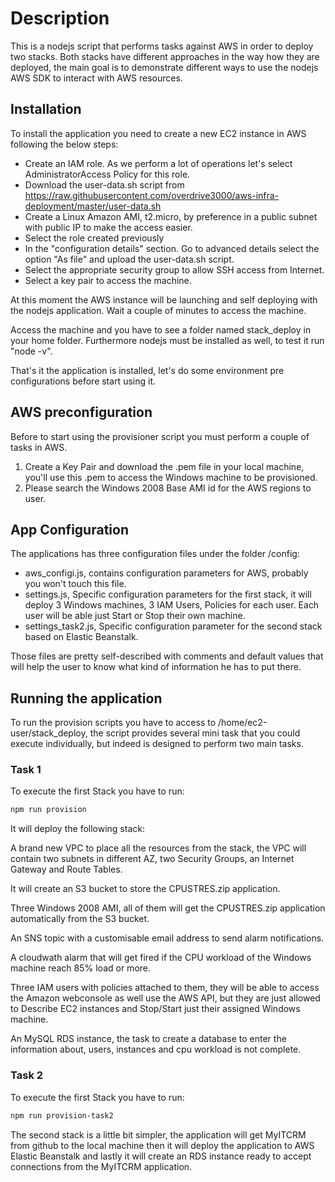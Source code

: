 # Description

This is a nodejs script that performs tasks against AWS in order to deploy two stacks. Both stacks have different approaches in the way how they are deployed, the main goal is to demonstrate different ways to use the nodejs AWS SDK to interact with AWS resources.

## Installation

To install the application you need to create a new EC2 instance in AWS following the below steps:

* Create an IAM role. As we perform a lot of operations let's select AdministratorAccess Policy for this role.
* Download the user-data.sh script from https://raw.githubusercontent.com/overdrive3000/aws-infra-deployment/master/user-data.sh
* Create a Linux Amazon AMI, t2.micro, by preference in a public subnet with public IP to make the access easier.
* Select the role created previously
* In the "configuration details" section. Go to advanced details select the option "As file" and upload the user-data.sh script.
* Select the appropriate security group to allow SSH access from Internet.
* Select a key pair to access the machine.

At this moment the AWS instance will be launching and self deploying with the nodejs application. Wait a couple of minutes to access the machine.

Access the machine and you have to see a folder named stack_deploy in your home folder. Furthermore nodejs must be installed as well, to test it run "node -v".

That's it the application is installed, let's do some environment pre configurations before start using it.

## AWS preconfiguration

Before to start using the provisioner script you must perform a couple of tasks in AWS.

1. Create a Key Pair and download the .pem file in your local machine, you'll use this .pem to access the Windows machine to be provisioned.
2. Please search the Windows 2008 Base AMI id for the AWS regions to user.

## App Configuration

The applications has three configuration files under the folder /config:

* aws_configi.js, contains configuration parameters for AWS, probably you won't touch this file.
* settings.js, Specific configuration parameters for the first stack, it will deploy 3 Windows machines, 3 IAM Users, Policies for each user. Each user will be able just Start or Stop their own machine.
* settings_task2.js, Specific configuration parameter for the second stack based on Elastic Beanstalk.

Those files are pretty self-described with comments and default values that will help the user to know what kind of information he has to put there.

## Running the application

To run the provision scripts you have to access to /home/ec2-user/stack_deploy, the script provides several mini task that you could execute individually, but indeed is designed to perform two main tasks.

### Task 1

To execute the first Stack you have to run: 

```bash
npm run provision
```
It will deploy the following stack:

A brand new VPC to place all the resources from the stack, the VPC will contain two subnets in different AZ, two Security Groups, an Internet Gateway and Route Tables.

It will create an S3 bucket to store the CPUSTRES.zip application.

Three Windows 2008 AMI, all of them will get the CPUSTRES.zip application automatically from the S3 bucket.

An SNS topic with a customisable email address to send alarm notifications.

A cloudwath alarm that will get fired if the CPU workload of the Windows machine reach 85% load or more.

Three IAM users with policies attached to them, they will be able to access the Amazon webconsole as well use the AWS API, but they are just allowed to Describe EC2 instances and Stop/Start just their assigned Windows machine.

An MySQL RDS instance, the task to create a database to enter the information about, users, instances and cpu workload is not complete.

### Task 2

To execute the first Stack you have to run: 

```bash
npm run provision-task2
```

The second stack is a little bit simpler, the application will get MyITCRM from github to the local machine then it will deploy the application to AWS Elastic Beanstalk and lastly it will create an RDS instance ready to accept connections from the MyITCRM application.
